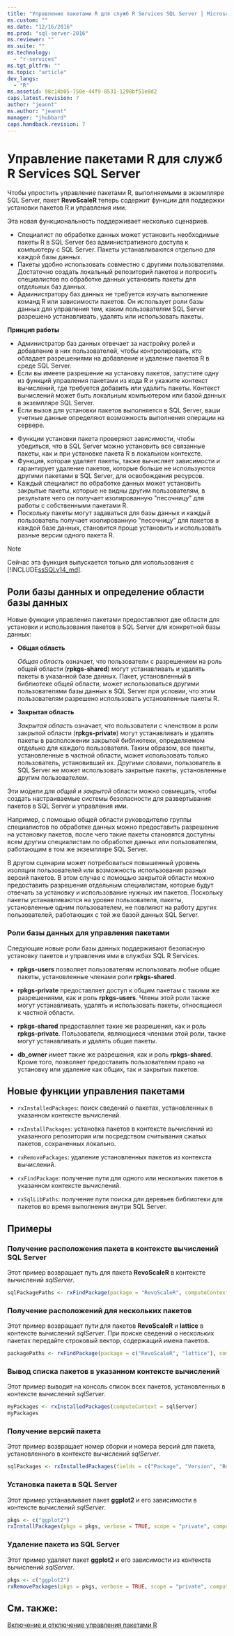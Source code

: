 ```yaml
---
title: "Управление пакетами R для служб R Services SQL Server | Microsoft Docs"
ms.custom: ""
ms.date: "12/16/2016"
ms.prod: "sql-server-2016"
ms.reviewer: ""
ms.suite: ""
ms.technology: 
  - "r-services"
ms.tgt_pltfrm: ""
ms.topic: "article"
dev_langs: 
  - "R"
ms.assetid: 98c14b05-750e-44f9-8531-1298bf51e8d2
caps.latest.revision: 7
author: "jeannt"
ms.author: "jeannt"
manager: "jhubbard"
caps.handback.revision: 7
---
```

# Управление пакетами R для служб R Services SQL Server
Чтобы упростить управление пакетами R, выполняемыми в экземпляре SQL Server, пакет **RevoScaleR** теперь содержит функции для поддержки установки пакетов R и управления ими. 

Эта новая функциональность поддерживает несколько сценариев.

- Специалист по обработке данных может установить необходимые пакеты R в SQL Server без административного доступа к компьютеру с SQL Server. Пакеты устанавливаются отдельно для каждой базы данных.
- Пакеты удобно использовать совместно с другими пользователями. Достаточно создать локальный репозиторий пакетов и попросить специалистов по обработке данных установить пакеты для отдельных баз данных.
- Администратору баз данных не требуется изучать выполнение команд R или зависимости пакетов. Он использует роли базы данных для управления тем, каким пользователям SQL Server разрешено устанавливать, удалять или использовать пакеты.
 
**Принцип работы**

* Администратор баз данных отвечает за настройку ролей и добавление в них пользователей, чтобы контролировать, кто обладает разрешениями на добавление и удаление пакетов R в среде SQL Server.
* Если вы имеете разрешение на установку пакетов, запустите одну из функций управления пакетами из кода R и укажите контекст вычислений, где требуется добавить или удалить пакеты. Контекст вычислений может быть локальным компьютером или базой данных в экземпляре SQL Server. 
* Если вызов для установки пакетов выполняется в SQL Server, ваши учетные данные определяют возможность выполнения операции на сервере. 
- Функции установки пакета проверяют зависимости, чтобы убедиться, что в SQL Server можно установить все связанные пакеты, как и при установке пакета R в локальном контексте.
- Функция, которая удаляет пакеты, также вычисляет зависимости и гарантирует удаление пакетов, которые больше не используются другими пакетами в SQL Server, для освобождения ресурсов.
- Каждый специалист по обработке данных может установить закрытые пакеты, которые не видны другим пользователям, в результате чего он получает изолированную "песочницу" для работы с собственными пакетами R.
-  Поскольку пакеты могут задаваться для базы данных и каждый пользователь получает изолированную "песочницу" для пакетов в каждой базе данных, становится проще установить и использовать разные версии одного пакета R. 

> [!NOTE]
> Сейчас эта функция выпускается только для использования с [!INCLUDE[ssSQLv14_md](../../includes/sssqlv14-md.md)]. 

## <a name="database-roles-and-database-scoping"></a>Роли базы данных и определение области базы данных

Новые функции управления пакетами предоставляют две области для установки и использования пакетов в SQL Server для конкретной базы данных:

- **Общая область**

  *Общая область* означает, что пользователи с разрешением на роль общей области (**rpkgs-shared**) могут устанавливать и удалять пакеты в указанной базе данных. Пакет, установленный в библиотеке общей области, может использоваться другими пользователями базы данных в SQL Server при условии, что этим пользователям разрешено использовать установленные пакеты R. 

- **Закрытая область** 

  *Закрытая область* означает, что пользователи с членством в роли закрытой области (**rpkgs-private**) могут устанавливать и удалять пакеты в расположении закрытой библиотеки, определяемом отдельно для каждого пользователя. Таким образом, все пакеты, установленные в частной области, может использовать только пользователь, установивший их. Другими словами, пользователь в SQL Server не может использовать закрытые пакеты, установленные другим пользователем. 

Эти модели для *общей* и *закрытой* области можно совмещать, чтобы создать настраиваемые системы безопасности для развертывания пакетов в SQL Server и управления ими. 

Например, с помощью общей области руководителю группы специалистов по обработке данных можно предоставить разрешение на установку пакетов, после чего такие пакеты становятся доступны всем другим специалистам по обработке данных или пользователям, работающим в том же экземпляре SQL Server. 

В другом сценарии может потребоваться повышенный уровень изоляции пользователей или возможность использования разных версий пакетов. В этом случае с помощью закрытой области можно предоставить разрешения отдельным специалистам, которые будут отвечать за установку и использование нужных им пакетов. Поскольку пакеты устанавливаются на уровне пользователя, пакеты, установленные одним пользователем, не повлияют на работу других пользователей, работающих с той же базой данных SQL Server. 

### <a name="database-roles-for-package-management"></a>Роли базы данных для управления пакетами

Следующие новые роли базы данных поддерживают безопасную установку пакетов и управления ими в службах SQL R Services. 

- **rpkgs-users** позволяет пользователям использовать любые общие пакеты, установленные членами роли **rpkgs-shared**.

- **rpkgs-private** предоставляет доступ к общим пакетам с такими же разрешениями, как и роль **rpkgs-users**. Члены этой роли также могут устанавливать, удалять и использовать пакеты, относящиеся к частной области.

-  **rpkgs-shared** предоставляет такие же разрешения, как и роль **rpkgs-private**. Пользователи, являющиеся членами этой роли, также могут устанавливать и удалять общие пакеты. 
 
- **db_owner** имеет такие же разрешения, как и роль **rpkgs-shared**. Кроме того, позволяет предоставить пользователям право на установку или удаление как общих, так и закрытых пакетов.



## <a name="new-package-management-functions"></a>Новые функции управления пакетами


+ `rxInstalledPackages`: поиск сведений о пакетах, установленных в указанном контексте вычислений.

+ `rxInstallPackages`: установка пакетов в контексте вычислений из указанного репозитория или посредством считывания сжатых пакетов, сохраненных локально.

+ `rxRemovePackages`: удаление установленных пакетов из контекста вычислений.

+ `rxFindPackage`: получение пути для одного или нескольких пакетов в указанном контексте вычислений.

+ `rxSqlLibPaths`: получение пути поиска для деревьев библиотеки для пакетов во время выполнения внутри SQL Server.

## <a name="examples"></a>Примеры

### <a name="get-package-location-on-sql-server-compute-context"></a>Получение расположения пакета в контексте вычислений SQL Server

Этот пример возвращает путь для пакета **RevoScaleR** в контексте вычислений *sqlServer*.

  ```R
  sqlPackagePaths <- rxFindPackage(package = "RevoScaleR", computeContext = sqlServerL)
  ```
  
  ### <a name="get-locations-for-multiple-packages"></a>Получение расположений для нескольких пакетов

Этот пример возвращает пути для пакетов **RevoScaleR** и **lattice** в контексте вычислений *sqlServer*. При поиске сведений о нескольких пакетах передайте строковый вектор, содержащий имена пакетов.

  ```R
  packagePaths <- rxFindPackage(package = c("RevoScaleR", "lattice"), computeContext = sqlServer)
  ```



### <a name="list-packages-in-specified-compute-context"></a>Вывод списка пакетов в указанном контексте вычислений

Этот пример выводит на консоль список всех пакетов, установленных в контексте вычислений *sqlServer*.

  ```R
  myPackages <- rxInstalledPackages(computeContext = sqlServer) 
  myPackages
  ```

### <a name="get-package-versions"></a>Получение версий пакета

Этот пример возвращает номер сборки и номера версий для пакета, установленного в контексте вычислений *sqlServer*.

  ```R
  sqlPackages <- rxInstalledPackages(fields = c("Package", "Version", "Built"), computeContext = sqlServer) 
```

### <a name="install-a-package-on-sql-server"></a>Установка пакета в SQL Server

Этот пример устанавливает пакет **ggplot2** и его зависимости в контексте вычислений *sqlServer*.

  ```R
  pkgs <- c("ggplot2")
  rxInstallPackages(pkgs = pkgs, verbose = TRUE, scope = "private", computeContext = sqlServer)
  ```

### <a name="remove-a-package-from-sql-server"></a>Удаление пакета из SQL Server

Этот пример удаляет пакет **ggplot2** и его зависимости из контекста вычислений *sqlServer*.

  ```R
  pkgs <- c("ggplot2")
  rxRemovePackages(pkgs = pkgs, verbose = TRUE, scope = "private", computeContext = sqlServer)
  ```

## <a name="see-also"></a>См. также:

[Включение и отключение управления пакетами R](../../advanced-analytics/r-services/how-to-enable-or-disable-r-package-management.md)